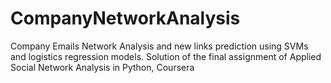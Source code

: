 # CompanyNetworkAnalysis
Company Emails Network Analysis and new links prediction using SVMs and logistics regression models. Solution of the final assignment of Applied Social Network Analysis in Python, Coursera 
